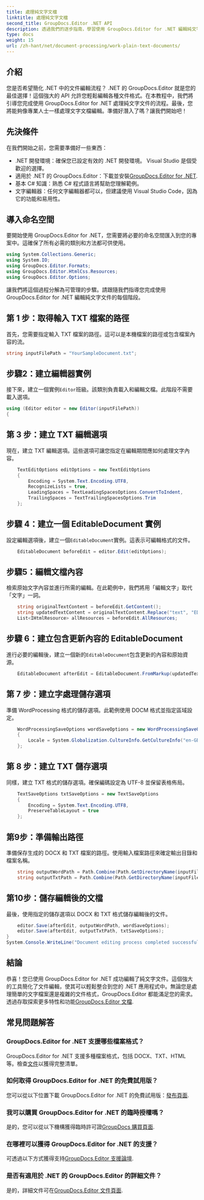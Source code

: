 ```yaml
---
title: 處理純文字文檔
linktitle: 處理純文字文檔
second_title: GroupDocs.Editor .NET API
description: 透過我們的逐步指南，學習使用 GroupDocs.Editor for .NET 編輯純文字文件。簡化您的 .NET 文件編輯流程。
type: docs
weight: 15
url: /zh-hant/net/document-processing/work-plain-text-documents/
---
```

## 介紹
您是否希望簡化 .NET 中的文件編輯流程？ .NET 的 GroupDocs.Editor 就是您的最佳選擇！這個強大的 API 允許您輕鬆編輯各種文件格式。在本教程中，我們將引導您完成使用 GroupDocs.Editor for .NET 處理純文字文件的流程。最後，您將能夠像專業人士一樣處理文字文檔編輯。準備好潛入了嗎？讓我們開始吧！
## 先決條件
在我們開始之前，您需要準備好一些東西：
- .NET 開發環境：確保您已設定有效的 .NET 開發環境。 Visual Studio 是個受歡迎的選擇。
-  適用於 .NET 的 GroupDocs.Editor：下載並安裝[GroupDocs.Editor for .NET](https://releases.groupdocs.com/editor/net/).
- 基本 C# 知識：熟悉 C# 程式語言將幫助您理解範例。
- 文字編輯器：任何文字編輯器都可以，但建議使用 Visual Studio Code，因為它的功能和易用性。
## 導入命名空間
要開始使用 GroupDocs.Editor for .NET，您需要將必要的命名空間匯入到您的專案中。這確保了所有必需的類別和方法都可供使用。
```csharp
using System.Collections.Generic;
using System.IO;
using GroupDocs.Editor.Formats;
using GroupDocs.Editor.HtmlCss.Resources;
using GroupDocs.Editor.Options;
```
讓我們將這個過程分解為可管理的步驟。請跟隨我們指導您完成使用 GroupDocs.Editor for .NET 編輯純文字文件的每個階段。
## 第 1 步：取得輸入 TXT 檔案的路徑
首先，您需要指定輸入 TXT 檔案的路徑。這可以是本機檔案的路徑或包含檔案內容的流。
```csharp
string inputFilePath = "YourSampleDocument.txt";
```
## 步驟2：建立編輯器實例
接下來，建立一個實例`Editor`班級。該類別負責載入和編輯文檔。此階段不需要載入選項。
```csharp
using (Editor editor = new Editor(inputFilePath))
{
```
## 第 3 步：建立 TXT 編輯選項
現在，建立 TXT 編輯選項。這些選項可讓您指定在編輯期間應如何處理文字內容。
```csharp
    TextEditOptions editOptions = new TextEditOptions
    {
        Encoding = System.Text.Encoding.UTF8,
        RecognizeLists = true,
        LeadingSpaces = TextLeadingSpacesOptions.ConvertToIndent,
        TrailingSpaces = TextTrailingSpacesOptions.Trim
    };
```
## 步驟 4：建立一個 EditableDocument 實例
設定編輯選項後，建立一個`EditableDocument`實例。這表示可編輯格式的文件。
```csharp
    EditableDocument beforeEdit = editor.Edit(editOptions);
```
## 步驟5：編輯文檔內容
檢索原始文字內容並進行所需的編輯。在此範例中，我們將用「編輯文字」取代「文字」一詞。
```csharp
    string originalTextContent = beforeEdit.GetContent();
    string updatedTextContent = originalTextContent.Replace("text", "EDITED text");
    List<IHtmlResource> allResources = beforeEdit.AllResources;
```
## 步驟 6：建立包含更新內容的 EditableDocument
進行必要的編輯後，建立一個新的`EditableDocument`包含更新的內容和原始資源。
```csharp
    EditableDocument afterEdit = EditableDocument.FromMarkup(updatedTextContent, allResources);
```
## 第 7 步：建立字處理儲存選項
準備 WordProcessing 格式的儲存選項。此範例使用 DOCM 格式並指定區域設定。
```csharp
    WordProcessingSaveOptions wordSaveOptions = new WordProcessingSaveOptions(WordProcessingFormats.Docm)
    {
        Locale = System.Globalization.CultureInfo.GetCultureInfo("en-GB")
    };
```
## 第 8 步：建立 TXT 儲存選項
同樣，建立 TXT 格式的儲存選項。確保編碼設定為 UTF-8 並保留表格佈局。
```csharp
    TextSaveOptions txtSaveOptions = new TextSaveOptions
    {
        Encoding = System.Text.Encoding.UTF8,
        PreserveTableLayout = true
    };
```
## 第9步：準備輸出路徑
準備保存生成的 DOCX 和 TXT 檔案的路徑。使用輸入檔案路徑來確定輸出目錄和檔案名稱。
```csharp
    string outputWordPath = Path.Combine(Path.GetDirectoryName(inputFilePath), Path.GetFileNameWithoutExtension(inputFilePath) + ".docm");
    string outputTxtPath = Path.Combine(Path.GetDirectoryName(inputFilePath), Path.GetFileNameWithoutExtension(inputFilePath) + ".txt");
```
## 第10步：儲存編輯後的文檔
最後，使用指定的儲存選項以 DOCX 和 TXT 格式儲存編輯後的文件。
```csharp
    editor.Save(afterEdit, outputWordPath, wordSaveOptions);
    editor.Save(afterEdit, outputTxtPath, txtSaveOptions);
}
System.Console.WriteLine("Document editing process completed successfully!");
```
## 結論
恭喜！您已使用 GroupDocs.Editor for .NET 成功編輯了純文字文件。這個強大的工具簡化了文件編輯，使其可以輕鬆整合到您的 .NET 應用程式中。無論您是處理簡單的文字檔案還是複雜的文件格式，GroupDocs.Editor 都能滿足您的需求。透過存取探索更多特性和功能[GroupDocs.Editor 文檔](https://reference.groupdocs.com/editor/net/).
## 常見問題解答
### GroupDocs.Editor for .NET 支援哪些檔案格式？
 GroupDocs.Editor for .NET 支援多種檔案格式，包括 DOCX、TXT、HTML 等。檢查[文件](https://reference.groupdocs.com/editor/net/)以獲得完整清單。
### 如何取得 GroupDocs.Editor for .NET 的免費試用版？
您可以從以下位置下載 GroupDocs.Editor for .NET 的免費試用版：[發布頁面](https://releases.groupdocs.com/).
### 我可以購買 GroupDocs.Editor for .NET 的臨時授權嗎？
是的，您可以從以下機構獲得臨時許可證[GroupDocs 購買頁面](https://purchase.groupdocs.com/temporary-license/).
### 在哪裡可以獲得 GroupDocs.Editor for .NET 的支援？
可透過以下方式獲得支持[GroupDocs.Editor 支援論壇](https://forum.groupdocs.com/c/editor/20).
### 是否有適用於 .NET 的 GroupDocs.Editor 的詳細文件？
是的，詳細文件可在[GroupDocs.Editor 文件頁面](https://reference.groupdocs.com/editor/net/).